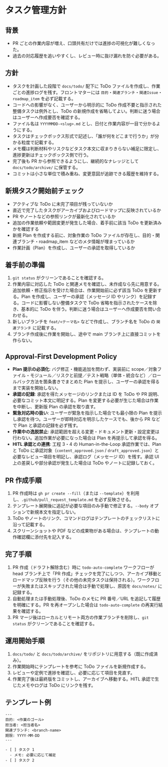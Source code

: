 # タスク管理方針

## 背景
- PR ごとの作業内容が増え、口頭共有だけでは進捗の可視化が難しくなった。
- 過去の対応履歴を追いやすくし、レビュー時に抜け漏れを防ぐ必要がある。

## 方針
- タスクを計画した段階で `docs/todo/` 配下に ToDo ファイルを作成し、作業ごとの進捗ログを残す。フロントマターには `目的`・`関連ブランチ`・`関連Issue`・`roadmap_item` を必ず記載する。
- コードへの影響がなく、ユーザーから明示的に ToDo 作成不要と指示された整備タスクは例外とし、ToDo の新規作成を省略してよい。判断に迷う場合はユーザーへ作成要否を確認する。
- ファイル名は `YYYYMMDD-<slug>.md` とし、日付と作業内容が一目で分かるようにする。
- タスクはチェックボックス形式で記述し、「誰が何をどこまで行うか」が分かる粒度で記載する。
- メモ欄は判断材料やリスクなどタスク本文に収まりきらない補足に限定し、進捗更新はチェックボックス側で行う。
- 完了後も PR から参照できるようにし、継続的なナレッジとして `docs/todo/archive/` に保管する。
- コミットは小さな単位で積み重ね、変更意図が追跡できる履歴を維持する。

## 新規タスク開始前チェック
- アクティブな ToDo に未完了項目が残っていないか
- 直近で完了したタスクがアーカイブおよびロードマップに反映されているか
- PR やノートなどの参照リンクが最新化されているか
- 追加の作業依頼や範囲変更が発生した場合、着手前に該当 ToDo を更新済みかを確認する
- 新規 Plan を作成する前に、対象作業の ToDo ファイルが存在し、目的・関連ブランチ・roadmap_item などのメタ情報が埋まっているか
- 作業計画（Plan）を作成し、ユーザーの承認を取得しているか

## 着手前の準備
1. `git status` がクリーンであることを確認する。
2. 作業内容に対応した ToDo と関連メモを確認し、未作成なら先に用意する。追加依頼・修正指示を受けた場合は、作業開始前に必ず該当 ToDo を更新する。Plan を作成し、ユーザーの承認（メッセージ ID やリンク）を記録する。コードに影響しない整備タスクで ToDo 省略を指示されたケースを除き、基本的に ToDo を伴う。判断に迷う場合はユーザーへ作成要否を問い合わせる。
3. 新しいブランチを `feat/<テーマ名>` などで作成し、ブランチ名を ToDo の `関連ブランチ` に記載する。
4. ブランチ作成後に作業を開始し、途中で main ブランチ上に直接コミットを作らない。

## Approval-First Development Policy
- **Plan 提示の必須化**: バグ修正・機能追加を問わず、実装前に scope／対象ファイル・モジュール／リスクと前提／テスト戦略（単体・統合など）／ロールバック方法を箇条書きでまとめた Plan を提示し、ユーザーの承認を得るまで実装を開始しない。
- **承認の記録**: 承認を得たメッセージのリンクまたは ID を ToDo や PR 説明、必要なコミット本文に明記する。Plan を変更する必要が生じた場合は作業を中断し、更新版 Plan の承認を取り直す。
- **緊急対応時の扱い**: ユーザーが緊急を指示した場合でも最小限の Plan を提示し承認を待つ。ユーザーが即時対応を明示したケースでも、後から PR などで Plan と承認の記録を必ず残す。
- **作業中の逸脱禁止**: 承認範囲を超える変更・ドキュメント更新・設定変更は行わない。追加作業が必要になった場合は Plan を再提示して承認を得る。
- **HITL 承認との連携**: 工程 3・4 の Human-in-the-Loop 承認作業では、Plan と ToDo に承認対象（`content_approved.json` / `draft_approved.json`）と必要なレビュー項目を明記し、承認ログ（メッセージ ID）を残す。承認 UI 上の差戻しや部分承認が発生した場合は ToDo やノートに記録しておく。

## PR 作成手順
1. PR 作成時は `gh pr create --fill`（または `--template`）を利用し、`.github/pull_request_template.md` を必ず反映させる。
2. テンプレート展開後に追記が必要な項目のみ手動で修正する。`--body` オプションで新規本文を指定しない。
3. ToDo やノートのリンク、コマンドログはテンプレートのチェックリストに沿って記載する。
4. スクリーンショットや PDF などの成果物がある場合は、テンプレートの動作確認欄に添付先を記入する。

## 完了手順
1. PR 作成（ドラフト解除含む）時に `todo-auto-complete` ワークフローが head ブランチ上で「PR 作成」チェックを完了にしつつ、アーカイブ移動とロードマップ反映を行う（その他の未完タスクは保持される）。ワークフローが失敗またはスキップされた場合は手動で処理し、原因を `docs/notes/` に記録する。
2. 自動処理または手動処理後、ToDo のメモに PR 番号／URL を追記して履歴を明確にする。PR を再オープンした場合は `todo-auto-complete` の再実行結果を確認する。
3. PR マージ後はローカルとリモート両方の作業ブランチを削除し、`git status` がクリーンであることを確認する。

## 運用開始手順
1. `docs/todo/` と `docs/todo/archive/` をリポジトリに用意する（既に作成済み）。
2. 作業開始時にテンプレートを参考に ToDo ファイルを新規作成する。
3. レビューや定例で進捗を確認し、必要に応じて項目を見直す。
4. 作業完了後は最終版をコミットし、アーカイブへ移動する。HITL 承認で生じたメモやログは ToDo にリンクを残す。

## テンプレート例
```
---
目的: <作業のゴール>
担当者: <担当者名>
関連ブランチ: <branch-name>
期限: YYYY-MM-DD
---

- [ ] タスク 1
  - メモ: 必要に応じて補足
- [ ] タスク 2
```
